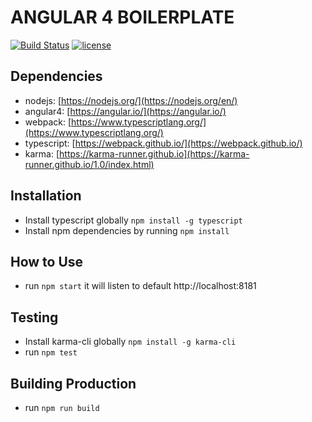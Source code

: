 # ANGULAR 4 BOILERPLATE
[![Build Status](https://travis-ci.org/jnplonte/typescript-angular4.svg?branch=master)](https://travis-ci.org/jnplonte/typescript-angular4)
[![license](https://img.shields.io/github/license/mashape/apistatus.svg)]()

## Dependencies
* nodejs: [https://nodejs.org/](https://nodejs.org/en/)
* angular4: [https://angular.io/](https://angular.io/)
* webpack: [https://www.typescriptlang.org/](https://www.typescriptlang.org/)
* typescript: [https://webpack.github.io/](https://webpack.github.io/)
* karma: [https://karma-runner.github.io](https://karma-runner.github.io/1.0/index.html)


## Installation
- Install typescript globally `npm install -g typescript`
- Install npm dependencies by running `npm install`


## How to Use
- run `npm start` it will listen to default http://localhost:8181


## Testing
- Install karma-cli globally `npm install -g karma-cli`
- run `npm test`

## Building Production
- run `npm run build`
